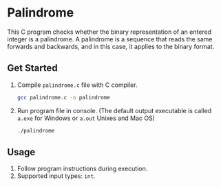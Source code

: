 # Palindrome

This C program checks whether the binary representation of an entered integer is a palindrome. A palindrome is a sequence that reads the same forwards and backwards, and in this case, it applies to the binary format.

## Get Started

1. Compile `palindrome.c` file with C compiler.
   ```sh
   gcc palindrome.c -o palindrome
   ```
2. Run program file in console. (The default output executable is called `a.exe` for Windows or `a.out` Unixes and Mac OS)
   ```sh
   ./palindrome
   ```

## Usage

1. Follow program instructions during execution.
2. Supported input types: `int`.
